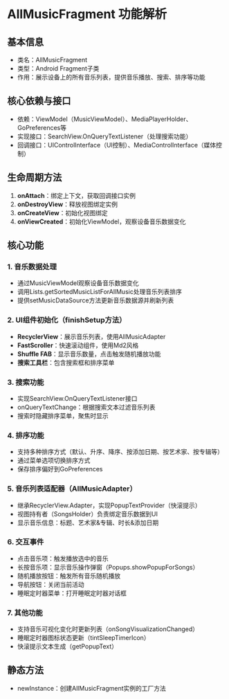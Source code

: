 # AllMusicFragment 功能解析

## 基本信息
- 类名：AllMusicFragment
- 类型：Android Fragment子类
- 作用：展示设备上的所有音乐列表，提供音乐播放、搜索、排序等功能

## 核心依赖与接口
- 依赖：ViewModel（MusicViewModel）、MediaPlayerHolder、GoPreferences等
- 实现接口：SearchView.OnQueryTextListener（处理搜索功能）
- 回调接口：UIControlInterface（UI控制）、MediaControlInterface（媒体控制）

## 生命周期方法
1. **onAttach**：绑定上下文，获取回调接口实例
2. **onDestroyView**：释放视图绑定实例
3. **onCreateView**：初始化视图绑定
4. **onViewCreated**：初始化ViewModel，观察设备音乐数据变化

## 核心功能

### 1. 音乐数据处理
- 通过MusicViewModel观察设备音乐数据变化
- 调用Lists.getSortedMusicListForAllMusic处理音乐列表排序
- 提供setMusicDataSource方法更新音乐数据源并刷新列表

### 2. UI组件初始化（finishSetup方法）
- **RecyclerView**：展示音乐列表，使用AllMusicAdapter
- **FastScroller**：快速滚动组件，使用Md2风格
- **Shuffle FAB**：显示音乐数量，点击触发随机播放功能
- **搜索工具栏**：包含搜索框和排序菜单

### 3. 搜索功能
- 实现SearchView.OnQueryTextListener接口
- onQueryTextChange：根据搜索文本过滤音乐列表
- 搜索时隐藏排序菜单，聚焦时显示

### 4. 排序功能
- 支持多种排序方式（默认、升序、降序、按添加日期、按艺术家、按专辑等）
- 通过菜单选项切换排序方式
- 保存排序偏好到GoPreferences

### 5. 音乐列表适配器（AllMusicAdapter）
- 继承RecyclerView.Adapter，实现PopupTextProvider（快滚提示）
- 视图持有者（SongsHolder）负责绑定音乐数据到UI
- 显示音乐信息：标题、艺术家&专辑、时长&添加日期

### 6. 交互事件
- 点击音乐项：触发播放选中的音乐
- 长按音乐项：显示音乐操作弹窗（Popups.showPopupForSongs）
- 随机播放按钮：触发所有音乐随机播放
- 导航按钮：关闭当前活动
- 睡眠定时器菜单：打开睡眠定时器对话框

### 7. 其他功能
- 支持音乐可视化变化时更新列表（onSongVisualizationChanged）
- 睡眠定时器图标状态更新（tintSleepTimerIcon）
- 快滚提示文本生成（getPopupText）

## 静态方法
- newInstance：创建AllMusicFragment实例的工厂方法
